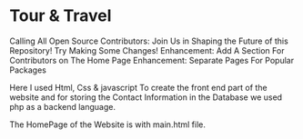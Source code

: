 # Tour & Travel
Calling All Open Source Contributors: Join Us in Shaping the Future of this Repository! Try Making Some Changes!
Enhancement: Add A Section For Contributors on The Home Page
Enhancement: Separate Pages For Popular Packages


Here I used Html, Css & javascript To create the front end part of the website and for storing the Contact Information in the Database we used php as a backend language.

The HomePage of the Website is with main.html file.

